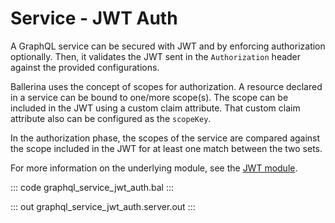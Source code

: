 # Service - JWT Auth

A GraphQL service can be secured with JWT and by enforcing
authorization optionally. Then, it validates the JWT sent in the
`Authorization` header against the provided configurations.

Ballerina uses the concept of scopes for authorization. A resource declared
in a service can be bound to one/more scope(s). The scope can be included
in the JWT using a custom claim attribute. That custom claim attribute
also can be configured as the `scopeKey`.

In the authorization phase, the scopes of the service are compared
against the scope included in the JWT for at least one match between the two
sets.

For more information on the underlying module, 
see the [JWT module](https://lib.ballerina.io/ballerina/jwt/latest/).

::: code graphql_service_jwt_auth.bal :::

::: out graphql_service_jwt_auth.server.out :::